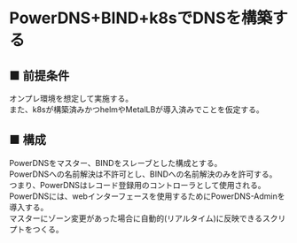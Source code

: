 # PowerDNS+BIND+k8sでDNSを構築する
## ■ 前提条件
オンプレ環境を想定して実施する。  
また、k8sが構築済みかつhelmやMetalLBが導入済みでことを仮定する。
## ■ 構成
PowerDNSをマスター、BINDをスレーブとした構成とする。   
PowerDNSへの名前解決は不許可とし、BINDへの名前解決のみを許可する。  
つまり、PowerDNSはレコード登録用のコントローラとして使用される。  
PowerDNSには、webインターフェースを使用するためにPowerDNS-Adminを導入する。  
マスターにゾーン変更があった場合に自動的(リアルタイム)に反映できるスクリプトをつくる。
